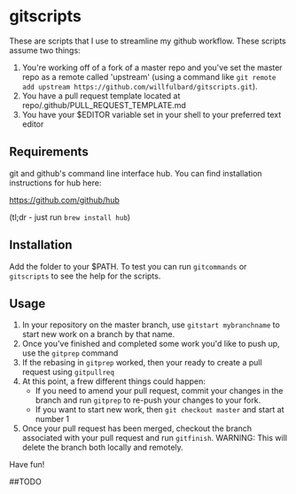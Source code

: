 # gitscripts

These are scripts that I use to streamline my github workflow.  These scripts assume two things:

1.  You're working off of a fork of a master repo and you've set the master repo as a remote called 'upstream' (using a command like `git remote add upstream https://github.com/willfulbard/gitscripts.git`).
2.  You have a pull request template located at repo/.github/PULL_REQUEST_TEMPLATE.md
3.  You have your $EDITOR variable set in your shell to your preferred text editor

## Requirements

git and github's command line interface hub.  You can find installation instructions for hub here:

https://github.com/github/hub

(tl;dr - just run `brew install hub`)

## Installation

Add the folder to your $PATH.  To test you can run `gitcommands` or `gitscripts` to see the help for the scripts.

## Usage

1.  In your repository on the master branch, use `gitstart mybranchname` to start new work on a branch by that name.
2.  Once you've finished and completed some work you'd like to push up, use the `gitprep` command
3.  If the rebasing in `gitprep` worked, then your ready to create a pull request using `gitpullreq`
4.  At this point, a frew different things could happen:
    * If you need to amend your pull request, commit your changes in the branch and run `gitprep` to re-push your changes to your fork.
    * If you want to start new work, then `git checkout master` and start at number 1
5.  Once your pull request has been merged, checkout the branch associated with your pull request and run `gitfinish`.  WARNING: This will delete the branch both locally and remotely.

Have fun!

##TODO
